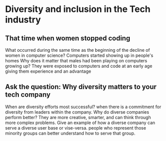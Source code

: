 # Diversity and inclusion in the Tech industry

## That time when women stopped coding

What occurred during the same time as the beginning of the decline of women in computer science?
Computers started showing up in people's homes
Why does it matter that males had been playing on computers growing up?
They were exposed to computers and code at an early age giving them experience and an advantage

## Ask the question: Why diversity matters to your tech company

When are diversity efforts most successful?
when there is a commitment for diversity from leaders within the company.
Why do diverse companies perform better?
They are more creative, smarter, and can think through more complex problems.
Give an example of how a diverse company can serve a diverse user base or vise-versa.
people who represent those minority groups can better understand how to serve that group.